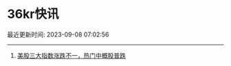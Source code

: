 # 36kr快讯

最近更新时间: 2023-09-08 07:02:56

--- 
1. [美股三大指数涨跌不一，热门中概股普跌](https://www.36kr.com/newsflashes/2422440312448003) 
